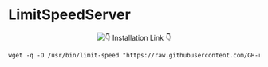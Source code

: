 
# LimitSpeedServer
<p align="center"><img src="https://i.postimg.cc/pdzDkzCk/IMG-20221213-135708.jpg"



# 👇 Installation Link 👇
```html
wget -q -O /usr/bin/limit-speed "https://raw.githubusercontent.com/GH-reyz/limit/main/limit-speed.sh" && chmod +x /usr/bin/limit-speed && apt install make && apt install gcc && apt install shc

````
